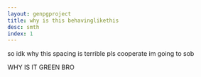 ```yaml
---
layout: genpgproject
title: why is this behavinglikethis
desc: smth
index: 1
---
```

so idk why
this
spacing
is
terrible 
pls cooperate im going to sob 



WHY IS IT GREEN BRO
